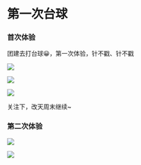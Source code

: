 # 第一次台球

### 首次体验

团建去打台球😀，第一次体验，针不戳、针不戳

![](https://fudongdong-statics.oss-cn-beijing.aliyuncs.com/images/20211118/8883c3274fb648febfcdc8c55b43329a.png?x-oss-process=image/resize,w_800/quality,q_80)

![](https://fudongdong-statics.oss-cn-beijing.aliyuncs.com/images/20211118/ae14f0c1715a45df937ff40d3c5a9036.png?x-oss-process=image/resize,w_800/quality,q_80)

![](https://fudongdong-statics.oss-cn-beijing.aliyuncs.com/images/20211118/faf34b774e1f4d66895e206c24c76f19.png?x-oss-process=image/resize,w_800/quality,q_80)

关注下，改天周末继续~

### 第二次体验

![](https://fudongdong-statics.oss-cn-beijing.aliyuncs.com/images/20211121/0180c64a58b048f48c299a18808ef3c0.png?x-oss-process=image/resize,w_800/quality,q_80)

![](https://fudongdong-statics.oss-cn-beijing.aliyuncs.com/images/20211121/2322c9eead474a4e8c5c9307e570ecb7.png?x-oss-process=image/resize,w_800/quality,q_80)
